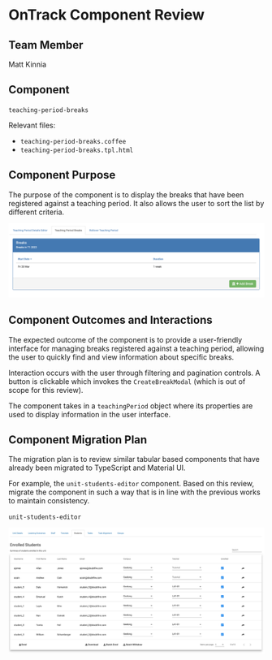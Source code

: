 # OnTrack Component Review

## Team Member

Matt Kinnia

## Component

`teaching-period-breaks`

Relevant files:

- `teaching-period-breaks.coffee`
- `teaching-period-breaks.tpl.html`

## Component Purpose

The purpose of the component is to display the breaks that have been registered against a teaching
period. It also allows the user to sort the list by different criteria.

![teaching-period-breaks](Resources/teaching-period-breaks.png)

## Component Outcomes and Interactions

The expected outcome of the component is to provide a user-friendly interface for managing breaks
registered against a teaching period, allowing the user to quickly find and view information about
specific breaks.

Interaction occurs with the user through filtering and pagination controls. A button is clickable
which invokes the `CreateBreakModal` (which is out of scope for this review).

The component takes in a `teachingPeriod` object where its properties are used to display
information in the user interface.

## Component Migration Plan

The migration plan is to review similar tabular based components that have already been migrated to
TypeScript and Material UI.

For example, the `unit-students-editor` component. Based on this review, migrate the component in
such a way that is in line with the previous works to maintain consistency.

`unit-students-editor`

![unit-students-editor](Resources/unit-students-editor.png)
